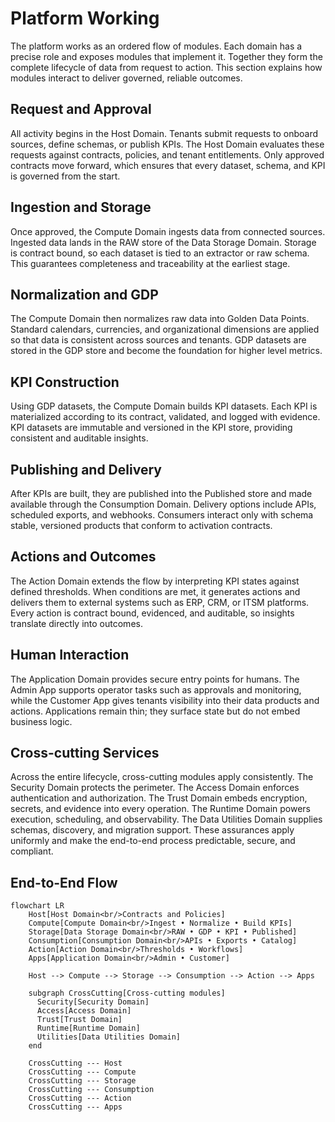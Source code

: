 # Platform Working

The platform works as an ordered flow of modules. Each domain has a precise role and exposes modules that implement it. Together they form the complete lifecycle of data from request to action. This section explains how modules interact to deliver governed, reliable outcomes.

## Request and Approval
All activity begins in the Host Domain. Tenants submit requests to onboard sources, define schemas, or publish KPIs. The Host Domain evaluates these requests against contracts, policies, and tenant entitlements. Only approved contracts move forward, which ensures that every dataset, schema, and KPI is governed from the start.

## Ingestion and Storage
Once approved, the Compute Domain ingests data from connected sources. Ingested data lands in the RAW store of the Data Storage Domain. Storage is contract bound, so each dataset is tied to an extractor or raw schema. This guarantees completeness and traceability at the earliest stage.

## Normalization and GDP
The Compute Domain then normalizes raw data into Golden Data Points. Standard calendars, currencies, and organizational dimensions are applied so that data is consistent across sources and tenants. GDP datasets are stored in the GDP store and become the foundation for higher level metrics.

## KPI Construction
Using GDP datasets, the Compute Domain builds KPI datasets. Each KPI is materialized according to its contract, validated, and logged with evidence. KPI datasets are immutable and versioned in the KPI store, providing consistent and auditable insights.

## Publishing and Delivery
After KPIs are built, they are published into the Published store and made available through the Consumption Domain. Delivery options include APIs, scheduled exports, and webhooks. Consumers interact only with schema stable, versioned products that conform to activation contracts.

## Actions and Outcomes
The Action Domain extends the flow by interpreting KPI states against defined thresholds. When conditions are met, it generates actions and delivers them to external systems such as ERP, CRM, or ITSM platforms. Every action is contract bound, evidenced, and auditable, so insights translate directly into outcomes.

## Human Interaction
The Application Domain provides secure entry points for humans. The Admin App supports operator tasks such as approvals and monitoring, while the Customer App gives tenants visibility into their data products and actions. Applications remain thin; they surface state but do not embed business logic.

## Cross-cutting Services
Across the entire lifecycle, cross-cutting modules apply consistently. The Security Domain protects the perimeter. The Access Domain enforces authentication and authorization. The Trust Domain embeds encryption, secrets, and evidence into every operation. The Runtime Domain powers execution, scheduling, and observability. The Data Utilities Domain supplies schemas, discovery, and migration support. These assurances apply uniformly and make the end-to-end process predictable, secure, and compliant.

## End-to-End Flow

```mermaid
flowchart LR
    Host[Host Domain<br/>Contracts and Policies]
    Compute[Compute Domain<br/>Ingest • Normalize • Build KPIs]
    Storage[Data Storage Domain<br/>RAW • GDP • KPI • Published]
    Consumption[Consumption Domain<br/>APIs • Exports • Catalog]
    Action[Action Domain<br/>Thresholds • Workflows]
    Apps[Application Domain<br/>Admin • Customer]

    Host --> Compute --> Storage --> Consumption --> Action --> Apps

    subgraph CrossCutting[Cross-cutting modules]
      Security[Security Domain]
      Access[Access Domain]
      Trust[Trust Domain]
      Runtime[Runtime Domain]
      Utilities[Data Utilities Domain]
    end

    CrossCutting --- Host
    CrossCutting --- Compute
    CrossCutting --- Storage
    CrossCutting --- Consumption
    CrossCutting --- Action
    CrossCutting --- Apps
```